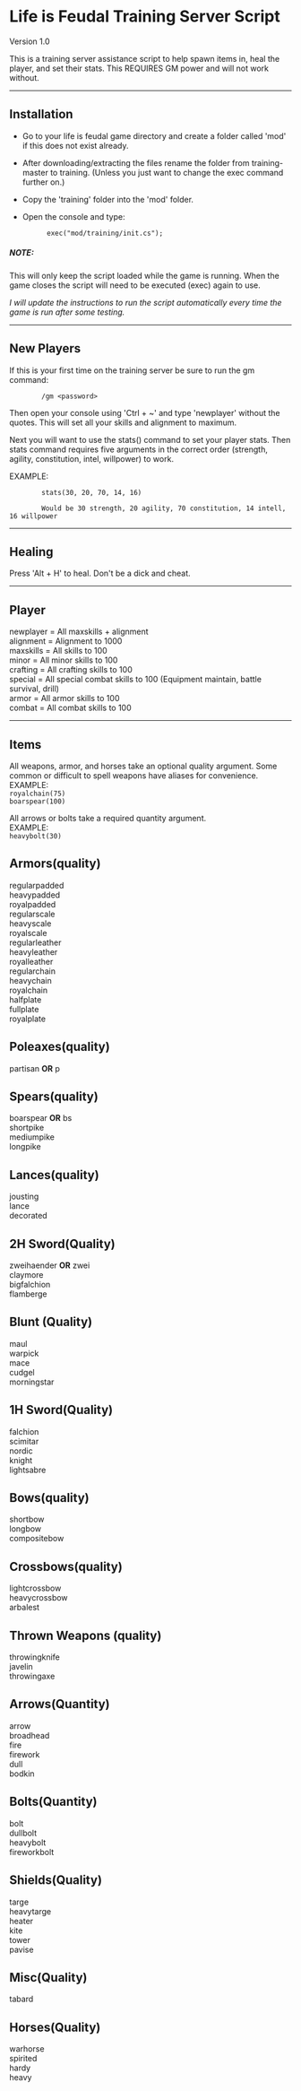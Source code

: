 # Life is Feudal Training Server Script
Version 1.0

This is a training server assistance script to help spawn items in, heal the player, and set their stats.
This REQUIRES GM power and will not work without.

---------------

## Installation


* Go to your life is feudal game directory and create a folder called 'mod' if this does not exist already.

* After downloading/extracting the files rename the folder from training-master to training. (Unless you just want to change the exec command further on.)

* Copy the 'training' folder into the 'mod' folder.

* Open the console and type:

			exec("mod/training/init.cs");

##### NOTE:  
This will only keep the script loaded while the game is running.  When the game closes the script
will need to be executed (exec) again to use.

*I will update the instructions to run the script automatically every time the game is run after some testing.*


---------------

## New Players

If this is your first time on the training server be sure to run the gm command:

			/gm <password>
			
Then open your console using 'Ctrl + ~' and type 'newplayer' without the quotes.
This will set all your skills and alignment to maximum.

Next you will want to use the stats() command to set your player stats.  Then
stats command requires five arguments in the correct order (strength, agility, constitution, intel, willpower)
to work.

EXAMPLE:

			stats(30, 20, 70, 14, 16)
			
			Would be 30 strength, 20 agility, 70 constitution, 14 intell, 16 willpower

			
---------------

## Healing


Press 'Alt + H' to heal.  Don't be a dick and cheat.


---------------

## Player

newplayer = All maxskills + alignment  
alignment = Alignment to 1000  
maxskills = All skills to 100  
minor = All minor skills to 100  
crafting = All crafting skills to 100  
special = All special combat skills to 100 (Equipment maintain, battle survival, drill)  
armor = All armor skills to 100  
combat = All combat skills to 100  

---------------

## Items

All weapons, armor, and horses take an optional quality argument.
Some common or difficult to spell weapons have aliases for convenience.  
EXAMPLE:  
			`royalchain(75)`  
			`boarspear(100)`  
  
All arrows or bolts take a required quantity argument.   
EXAMPLE:   
			`heavybolt(30)`  
  
## Armors(quality)
regularpadded  
heavypadded  
royalpadded  
regularscale  
heavyscale  
royalscale  
regularleather  
heavyleather  
royalleather  
regularchain  
heavychain  
royalchain  
halfplate  
fullplate  
royalplate  

## Poleaxes(quality)
partisan **OR** p  

## Spears(quality)
boarspear **OR** bs  
shortpike  
mediumpike  
longpike  

## Lances(quality)
jousting  
lance  
decorated  

## 2H Sword(Quality)
zweihaender **OR** zwei  
claymore  
bigfalchion  
flamberge  

## Blunt (Quality)
maul  
warpick  
mace  
cudgel  
morningstar  

## 1H Sword(Quality)
falchion  
scimitar  
nordic  
knight  
lightsabre  

## Bows(quality)
shortbow  
longbow  
compositebow  

## Crossbows(quality)
lightcrossbow  
heavycrossbow  
arbalest  

## Thrown Weapons (quality)
throwingknife  
javelin  
throwingaxe  

## Arrows(Quantity)
arrow  
broadhead  
fire  
firework  
dull  
bodkin  

## Bolts(Quantity)
bolt  
dullbolt  
heavybolt  
fireworkbolt  

## Shields(Quality)
targe  
heavytarge  
heater  
kite  
tower  
pavise  

## Misc(Quality)
tabard  

## Horses(Quality)
warhorse  
spirited  
hardy  
heavy  	